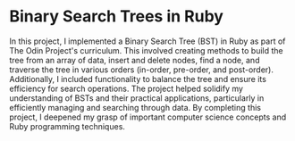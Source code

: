 # Binary Search Trees in Ruby

In this project, I implemented a Binary Search Tree (BST) in Ruby as part of The Odin Project's curriculum. This involved creating methods to build the tree from an array of data, insert and delete nodes, find a node, and traverse the tree in various orders (in-order, pre-order, and post-order). Additionally, I included functionality to balance the tree and ensure its efficiency for search operations. The project helped solidify my understanding of BSTs and their practical applications, particularly in efficiently managing and searching through data. By completing this project, I deepened my grasp of important computer science concepts and Ruby programming techniques.
